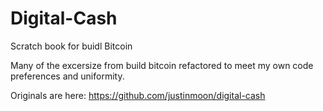 # Digital-Cash
Scratch book for buidl Bitcoin

Many of the excersize from build bitcoin refactored to meet my own code preferences and uniformity. 

Originals are here: https://github.com/justinmoon/digital-cash

